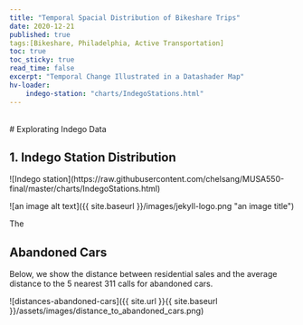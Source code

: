 ```yaml
---
title: "Temporal Spacial Distribution of Bikeshare Trips"
date: 2020-12-21
published: true
tags:[Bikeshare, Philadelphia, Active Transportation]
toc: true
toc_sticky: true
read_time: false
excerpt: "Temporal Change Illustrated in a Datashader Map"
hv-loader:
	indego-station: "charts/IndegoStations.html"
---
```


<br>
# Explorating Indego Data

## 1. Indego Station Distribution
<div id="Indego"></div>
![Indego station](https://raw.githubusercontent.com/chelsang/MUSA550-final/master/charts/IndegoStations.html)

![an image alt text]({{ site.baseurl }}/images/jekyll-logo.png "an image title")

The 


## Abandoned Cars

Below, we show the distance between residential sales and the average distance to the 5 nearest 311 calls for abandoned cars.

![distances-abandoned-cars]({{ site.url }}{{ site.baseurl }}/assets/images/distance_to_abandoned_cars.png)
